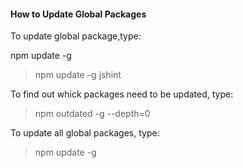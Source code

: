 #### How to Update Global Packages

To update global package,type:

npm update -g <package>

> npm update -g jshint

To find out whick packages need to be updated, type:

> npm outdated -g --depth=0

To update all global packages, type: 

> npm update -g

